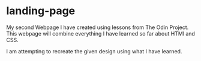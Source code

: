 # landing-page
My second Webpage I have created using lessons from The Odin Project. This webpage will combine everything I have learned so far about HTMl and CSS.

I am attempting to recreate the given design using what I have learned.